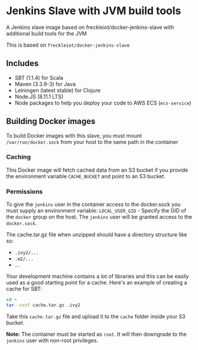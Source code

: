 # Jenkins Slave with JVM build tools
A Jenkins slave image based on freckleiot/docker-jenkins-slave with additional build tools for the JVM

This is based on `freckleiot/docker-jenkins-slave`

## Includes ##
* SBT (1.1.4) for Scala
* Maven (3.3.9-3) for Java
* Leiningen (latest stable) for Clojure
* Node.JS (8.11.1 LTS)
* Node packages to help you deploy your code to AWS ECS (`ecs-service`)

## Building Docker images ##
To build Docker images with this slave, you must mount `/var/run/docker.sock` from your host to the same path in the container

### Caching ###
This Docker image will fetch cached data from an S3 bucket if you provide the environment variable `CACHE_BUCKET` 
and point to an S3 bucket. 

### Permissions ###
To give the `jenkins` user in the container access to the docker.sock you must supply an environment variable:
`LOCAL_USER_GID` - Specify the GID of the `docker` group on the host. The `jenkins` user will be granted access to the `docker.sock`.

The cache.tar.gz file when unzipped should have a directory structure like so:
* `.ivy2/...`
* `.m2/...`
* ...

Your development machine contains a lot of libraries and this can be easily used as a good starting point for a cache.
Here's an example of creating a cache for SBT:
```bash
cd ~
tar -cvzf cache.tar.gz .ivy2
```

Take this `cache.tar.gz` file and upload it to the `cache` folder inside your S3 bucket.


**Note:** The container must be started as `root`. It will then downgrade to the `jenkins` user with non-root privileges.
